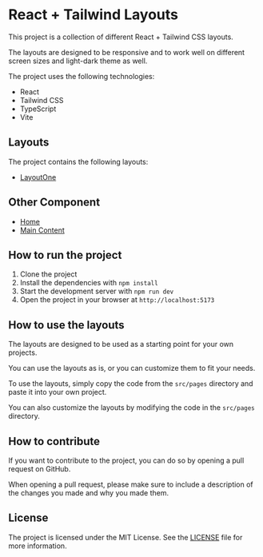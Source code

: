 # React + Tailwind Layouts

This project is a collection of different React + Tailwind CSS layouts.

The layouts are designed to be responsive and to work well on different screen sizes and light-dark theme as well.

The project uses the following technologies:

- React
- Tailwind CSS
- TypeScript
- Vite

## Layouts

The project contains the following layouts:

- [LayoutOne](src/layouts/layouts/LayoutOne.tsx)

## Other Component

- [Home](src/pages/home/home.tsx)
- [Main Content](src/pages/mainContent/mainContent.tsx)

## How to run the project

1. Clone the project
2. Install the dependencies with `npm install`
3. Start the development server with `npm run dev`
4. Open the project in your browser at `http://localhost:5173`

## How to use the layouts

The layouts are designed to be used as a starting point for your own projects.

You can use the layouts as is, or you can customize them to fit your needs.

To use the layouts, simply copy the code from the `src/pages` directory and paste it into your own project.

You can also customize the layouts by modifying the code in the `src/pages` directory.

## How to contribute

If you want to contribute to the project, you can do so by opening a pull request on GitHub.

When opening a pull request, please make sure to include a description of the changes you made and why you made them.

## License

The project is licensed under the MIT License. See the [LICENSE](LICENSE) file for more information.
